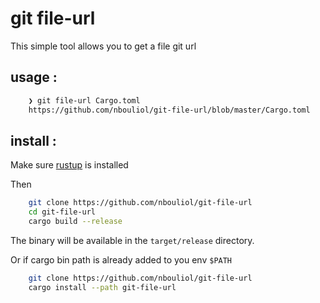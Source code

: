 # git file-url

This simple tool allows you to get a file git url

## usage :

```bash
    ❯ git file-url Cargo.toml
    https://github.com/nbouliol/git-file-url/blob/master/Cargo.toml
```

## install :

Make sure [rustup](https://rustup.rs/) is installed

Then

```bash
    git clone https://github.com/nbouliol/git-file-url
    cd git-file-url
    cargo build --release
```

The binary will be available in the `target/release` directory.

Or if cargo bin path is already added to you env `$PATH`

```bash
    git clone https://github.com/nbouliol/git-file-url
    cargo install --path git-file-url
```
